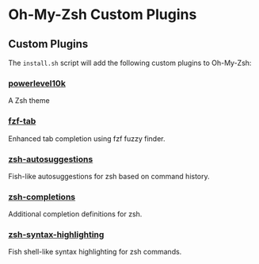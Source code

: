# Oh-My-Zsh Custom Plugins



## Custom Plugins

The `install.sh` script will add the following custom plugins to Oh-My-Zsh:

### [powerlevel10k](https://github.com/romkatv/powerlevel10k)
A Zsh theme

### [fzf-tab](https://github.com/Aloxaf/fzf-tab)
Enhanced tab completion using fzf fuzzy finder.

### [zsh-autosuggestions](https://github.com/zsh-users/zsh-autosuggestions)
Fish-like autosuggestions for zsh based on command history.

### [zsh-completions](https://github.com/zsh-users/zsh-completions)
Additional completion definitions for zsh.

### [zsh-syntax-highlighting](https://github.com/zsh-users/zsh-syntax-highlighting)
Fish shell-like syntax highlighting for zsh commands.